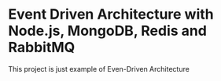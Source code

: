 # Event Driven Architecture with Node.js, MongoDB, Redis and RabbitMQ

This project is just example of Even-Driven Architecture
